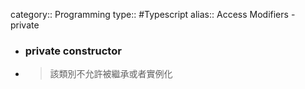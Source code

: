 category:: Programming
type:: #Typescript
alias:: Access Modifiers - private

- ### private constructor
- > 該類別不允許被繼承或者實例化